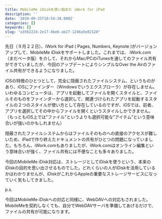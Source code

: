 ```yaml
---
title: MobileMe iDiskを使い始めた iWork for iPad
description: ''
date: '2010-09-25T10:54:38.000Z'
categories: []
keywords: []
slug: "a3562224-2e17-4be6-ab27-1246a5e82120"
---
```

先日（９月２２日）、iWork for iPad ( Pages, Numbers, Keynote )がバージョンアップして、MobileMe iDiskをサポートしました。これまでは、 iWork.com（まだベータ版）を介して、それからMac/PCのiTunesを通してのファイル共有ができていましたが、今回のアップデートによりシンプルなOver the Airのファイル共有ができるようになりました。

iOSの特徴のひとつとして、完全に隠蔽されたファイルシステム、というものがあり、iOSにファインダー（Windowsでいうエクスプローラ）が存在しません。いわゆるコンピュータは、アプリを起動してファイルを開くスタイルと、ファイルそのものをファインダーから選択して、関連づけられたアプリを起動するスタイルの２つのスタイルが使い方として存在しているのですが、iOSでは、前者、アプリを選択してその中からファイルを開くというスタイルしかできません。（もっともiOS上では”ファイル”というよりも選択可能な”アイテム”という意味合いが強いのかもしれません）

隠蔽されたファイルシステムからはファイルそのものへの直接のアクセスが難しいため、iPadで作り終えたドキュメントの共有がひとつの問題になっていました。もちろん、iWork.comもありましたが、iWork.comはオンライン編集という意味合いが強く、ファイル共有には不便なことも多々ありました。

今回のMobileMe iDisk対応は、ストレージとしてiDiskを使うという、本来のiDiskの目的を思い出させるものでした。どれくらいの人がiDiskを活用しているかはわかりませんが、iDiskがこれからAppleの重要なストレージサービスになっていく気もしてきました。

p.s.

今回はMobileMe iDiskへの対応と同様に、WebDAVへの対応もされました。MobileMeを契約しなくても、自分でWebDAVサーバを準備してあげるだけで、ファイルの共有が可能になります。